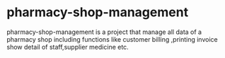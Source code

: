 # pharmacy-shop-management
pharmacy-shop-management is a project that manage all data of a pharmacy shop including functions like customer billing ,printing invoice show detail of staff,supplier medicine etc. 
